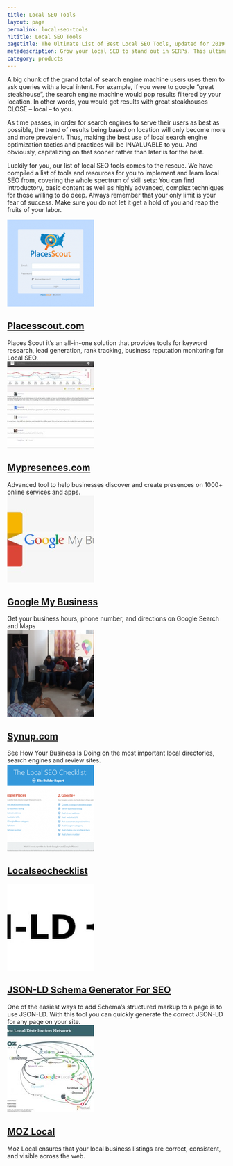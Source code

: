 ```yaml
---
title: Local SEO Tools
layout: page
permalink: local-seo-tools
h1title: Local SEO Tools
pagetitle: The Ultimate List of Best Local SEO Tools, updated for 2019
metadescription: Grow your local SEO to stand out in SERPs. This ultimate list of excellent local SEO tools can help local business owners to improve rankings.
category: products
---
```

A big chunk of the grand total of search engine machine users uses them to ask queries with a local intent. For example, if you were to google “great steakhouse”, the search engine machine would pop results filtered by your location. In other words, you would get results with great steakhouses CLOSE – local – to you.

As time passes, in order for search engines to serve their users as best as possible, the trend of results being based on location will only become more and more prevalent. Thus, making the best use of local search engine optimization tactics and practices will be INVALUABLE to you. And obviously, capitalizing on that sooner rather than later is for the best.

Luckily for you, our list of local SEO tools comes to the rescue. We have compiled a list of tools and resources for you to implement and learn local SEO from, covering the whole spectrum of skill sets: You can find introductory, basic content as well as highly advanced, complex techniques for those willing to do deep. Always remember that your only limit is your fear of success. Make sure you do not let it get a hold of you and reap the fruits of your labor.

<article class="resource">
<div class="resource__thumb"><img  src="/wp-content/uploads/2017/01/placesscout-com-200x200.png"  /></div>
<div class="resource__info">
<h2 ><a href="https://www.placesscout.com/?ref=curatedseotools.com" target="_blank class=">Placesscout.com</a></h2>
Places Scout it’s an all-in-one solution that provides tools for keyword research, lead generation, rank tracking, business reputation monitoring for Local SEO.

</div>
</article><article class="resource">
<div class="resource__thumb"><img  src="/wp-content/uploads/2016/12/mypresences-com-200x200.png"  /></div>
<div class="resource__info">
<h2 ><a href="https://www.mypresences.com/services/?ref=curatedseotools.com" target="_blank class=">Mypresences.com</a></h2>
Advanced tool to help businesses discover and create presences on 1000+ online services and apps.

</div>
</article><article class="resource">
<div class="resource__thumb"><img  src="/wp-content/uploads/2016/12/google-my-business-200x200.jpg"  /></div>
<div class="resource__info">
<h2 ><a href="https://www.google.com/business/?ref=curatedseotools.com" target="_blank class=">Google My Business</a></h2>
Get your business hours, phone number, and directions on Google Search and Maps

</div>
</article><article class="resource">
<div class="resource__thumb"><img  src="/wp-content/uploads/2016/12/synup-com-200x200.png"  /></div>
<div class="resource__info">
<h2 ><a href="https://synup.com/?ref=curatedseotools.com" target="_blank class=">Synup.com</a></h2>
See How Your Business Is Doing on the most important local directories, search engines and review sites.

</div>
</article><article class="resource">
<div class="resource__thumb"><img  src="/wp-content/uploads/2016/12/localseochecklist-200x200.png"  /></div>
<div class="resource__info">
<h2 ><a href="http://localseochecklist.org/?ref=curatedseotools.com" target="_blank class=">Localseochecklist</a></h2>
</div>
</article><article class="resource">
<div class="resource__thumb"><img  src="/wp-content/uploads/2016/12/json-ld-schema-generator-for-seo-200x200.jpg"  /></div>
<div class="resource__info">
<h2 ><a href="https://hallanalysis.com/json-ld-generator/?ref=curatedseotools.com" target="_blank class=">JSON-LD Schema Generator For SEO</a></h2>
One of the easiest ways to add Schema’s structured markup to a page is to use JSON-LD. With this tool you can quickly generate the correct JSON-LD for any page on your site.

</div>
</article><article class="resource">
<div class="resource__thumb"><img  src="/wp-content/uploads/2016/12/moz-local-200x200.jpg"  /></div>
<div class="resource__info">
<h2 ><a href="https://moz.com/local?ref=curatedseotools.com" target="_blank class=">MOZ Local</a></h2>
Moz Local ensures that your local business listings are correct, consistent, and visible across the web.

</div>
</article>
